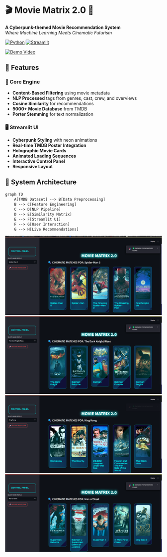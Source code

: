 # 🎬 Movie Matrix 2.0 🌌

**A Cyberpunk-themed Movie Recommendation System**  
*Where Machine Learning Meets Cinematic Futurism*

[![Python](https://img.shields.io/badge/Python-3.8%2B-blue?logo=python)](https://python.org)
[![Streamlit](https://img.shields.io/badge/Streamlit-1.34.0-FF4B4B?logo=streamlit)](https://streamlit.io)


[![Demo Video](https://img.shields.io/badge/🎬_Watch_Demo-FF0000?style=for-the-badge&logo=appveyor)](https://github.com/shivamsinghtomar78/Movies-Recommender/raw/main/asset/freecompress-Recording%202025-02-17%20224041.mp4)


## 🌟 Features

### 🤖 Core Engine
- **Content-Based Filtering** using movie metadata
- **NLP Processed** tags from genres, cast, crew, and overviews
- **Cosine Similarity** for recommendations
- **5000+ Movie Database** from TMDB
- **Porter Stemming** for text normalization

### 🖥 Streamlit UI
- **Cyberpunk Styling** with neon animations
- **Real-time TMDB Poster Integration**
- **Holographic Movie Cards**
- **Animated Loading Sequences**
- **Interactive Control Panel**
- **Responsive Layout**

## 🧠 System Architecture
```mermaid
graph TD
    A[TMDB Dataset] --> B[Data Preprocessing]
    B --> C[Feature Engineering]
    C --> D[NLP Pipeline]
    D --> E[Similarity Matrix]
    E --> F[Streamlit UI]
    F --> G[User Interaction]
    G --> H[Live Recommendations]
```


![image alt](https://github.com/shivamsinghtomar78/Movies-Recommender/blob/2eb7a9adfb6ff97dc14e21845fd3661885379b1f/asset/Screenshot%202025-02-17%20225739.png)
![image alt](https://github.com/shivamsinghtomar78/Movies-Recommender/blob/2eb7a9adfb6ff97dc14e21845fd3661885379b1f/asset/Screenshot%202025-02-17%20225752.png)
![image alt](https://github.com/shivamsinghtomar78/Movies-Recommender/blob/2eb7a9adfb6ff97dc14e21845fd3661885379b1f/asset/Screenshot%202025-02-17%20225808.png)
![image alt](https://github.com/shivamsinghtomar78/Movies-Recommender/blob/2eb7a9adfb6ff97dc14e21845fd3661885379b1f/asset/Screenshot%202025-02-17%20225822.png)
